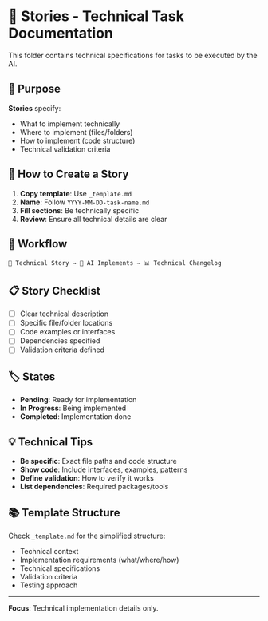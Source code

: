 # 📖 Stories - Technical Task Documentation

This folder contains technical specifications for tasks to be executed by the AI.

## 🎯 Purpose

**Stories** specify:

- What to implement technically
- Where to implement (files/folders)
- How to implement (code structure)
- Technical validation criteria

## 📝 How to Create a Story

1. **Copy template**: Use `_template.md`
2. **Name**: Follow `YYYY-MM-DD-task-name.md`
3. **Fill sections**: Be technically specific
4. **Review**: Ensure all technical details are clear

## 🔄 Workflow

```
📝 Technical Story → 🤖 AI Implements → 📊 Technical Changelog
```

## 📋 Story Checklist

- [ ] Clear technical description
- [ ] Specific file/folder locations
- [ ] Code examples or interfaces
- [ ] Dependencies specified
- [ ] Validation criteria defined

## 🏷️ States

- **Pending**: Ready for implementation
- **In Progress**: Being implemented
- **Completed**: Implementation done

## 💡 Technical Tips

- **Be specific**: Exact file paths and code structure
- **Show code**: Include interfaces, examples, patterns
- **Define validation**: How to verify it works
- **List dependencies**: Required packages/tools

## 📚 Template Structure

Check `_template.md` for the simplified structure:

- Technical context
- Implementation requirements (what/where/how)
- Technical specifications
- Validation criteria
- Testing approach

---

**Focus**: Technical implementation details only.
